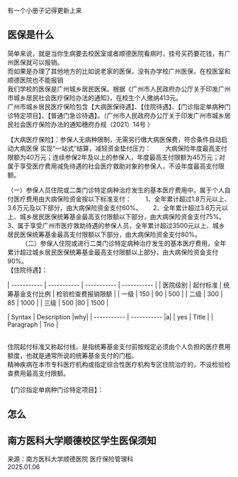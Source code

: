 有一个小册子记得更新上来

## 医保是什么
简单来说，就是当你生病要去校医室或者顺德医院看病时，挂号买药要花钱，有广州医保就可以报销。  
而如果是办理了其他地方的比如说老家的医保，没有办学校广州医保，在校医室和顺德医院也不能报销  
我们学校的医保是广州城乡居民医保。根据《广州市人民政府办公厅关于印发广州市城乡居民社会医疗保险办法的通知》，在校生个人缴纳413元。  
广州市城乡居民医疗保险包含【大病医保待遇】、【住院待遇】、【门诊指定单病种门诊特定项目】、【普通门急诊待遇】。（广州市人民政府办公厅关于印发广州市城乡居民社会医疗保险办法的通知穗府办规（2021）14号   ）  

【大病医疗保险】：参保人无病种限制，无需另行缴大病医保费，符合条件自动启动大病医保   实现“一站式”结算，减轻资金垫付压力：　　
      大病保险年度最高支付限额为40万元；连续参保2年及以上的参保人，年度最高支付限额为45万元；对属于享受医疗费用减免待遇的社会医疗救助对象的参保人，不设年度最高支付限额。  

（一）参保人员住院或二类门诊特定病种治疗发生的基本医疗费用中，属于个人自付医疗费用由大病保险资金按以下标准支付：　
　1、全年累计超过1.8万元以上、3.6万元及以下部分，由大病保险资金支付60%。　　
    2、全年累计超过3.6万元以上、城乡居民医保统筹基金最高支付限额以下部分，由大病保险资金支付75%。　　
     3、属于享受广州市医疗救助待遇的参保人员，全年累计超过3500元以上、城乡居民医保统筹基金最高支付限额以下部分，由大病保险资金支付80%。  　　
（二）参保人住院或进行二类门诊特定病种治疗发生的基本医疗费用，全年累计超过城乡居民医保统筹基金最高支付限额以上部分，由大病保险资金支付90%。　　
<br>
【住院待遇】：  

| ----------- | ----------- | ----------- | ----------- |
| 医院级别      | 起付标准 | 统筹基金支付比例 | 检验检查费报销限额 |
| 一级    | 150      | 90 | 500 |
| 二级  | 300       | 85 | 1000 |
| 三级   | 500       |80 | 1500 |

| Syntax      | Description |why|
| ----------- | ----------- |a|
| yes      | Title       |
| Paragraph   | Tno        |

<br>
住院起付标准又称起付线，是指统筹基金支付前按规定必须由个人负担的医疗费用额度，也就是通常所说的统筹基金支付的门槛。<br>
精神疾病在本市专科医疗机构或指定综合性医疗机构专区住院治疗的，不设检验检查费用最高支付限额。<br>
<br>
【门诊指定单病种门诊特定项目】：<https://www.gz.gov.cn/gzybj/gkmlpt/content/5/5495/post_5495153.html#14461>  



## 怎么


## 南方医科大学顺德校区学生医保须知  
来源：南方医科大学顺德医院 医疗保险管理科  
2025.01.06  


 
